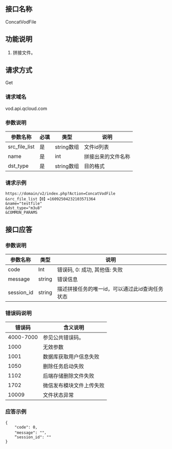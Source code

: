 ## 接口名称
ConcatVodFile

## 功能说明
1. 拼接文件。

## 请求方式
Get

### 请求域名
vod.api.qcloud.com

### 参数说明
| 参数名称 | 必填 | 类型 | 说明 |
|---------------|----------|---------|---------|
| src_file_list | 是 | string数组 | 文件id列表 |
| name          | 是 | int    | 拼接出来的文件名称|
| dst_type      | 是 | string数组    | 目的格式 |

### 请求示例
```
https://domain/v2/index.php?Action=ConcatVodFile
&src_file_list【0】=16092504232103571364
&name="testfile"
&dst_type="m3u8"
&COMMON_PARAMS
```
## 接口应答

### 参数说明
| 参数名称 | 类型 | 说明 |
|---------|---------|---------|
| code | Int | 错误码, 0: 成功, 其他值: 失败 |
| message | string | 错误信息 |
| session_id | string | 描述拼接任务的唯一id，可以通过此id查询任务状态 |

### 错误码说明
| 错误码 | 含义说明|
|---------|---------|
| 4000-7000 | 参见公共错误码。  |
| 1000 | 无效参数  |
| 1001 | 数据库获取用户信息失败  |
| 1050 | 删除任务启动失败  |
| 1102 | 后端存储删除文件失败  |
| 1702 | 微信发布模块文件上传失败  |
| 10009 | 文件状态异常  |

### 应答示例
```
{
    "code": 0,
    "message": ""，
	“session_id": ""
}
```
